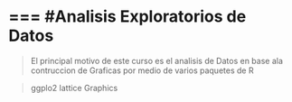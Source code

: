 ===
#Analisis Exploratorios de Datos
===
> El principal motivo de este curso es el analisis de Datos en base ala contruccion de Graficas por medio 
de varios paquetes de R 

>ggplo2 lattice Graphics